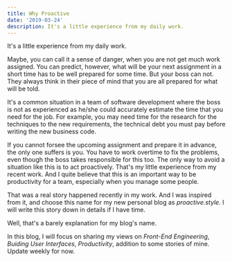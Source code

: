 ```yaml
---
title: Why Proactive
date: '2019-03-24'
description: It's a little experience from my daily work.
---
```

It's a little experience from my daily work.

Maybe, you can call it a sense of danger, when you are not get much work assigned. You can predict, however, what will be your next assignment in a short time has to be well prepared for some time. But your boss can not. They always think in their piece of mind that you are all prepared for what will be told.

It's a common situation in a team of software development where the boss is not as experienced as he/she could accurately estimate the time that you need for the job. For example, you may need time for the research for the techniques to the new requirements, the technical debt you must pay before writing the new business code.

If you cannot forsee the upcoming assignment and prepare it in advance, the only one suffers is you. You have to work overtime to fix the problems, even though the boss takes responsible for this too.
The only way to avoid a situation like this is to act proactively. That's my little experience from my recent work. And I quite believe that this is an important way to be productivity for a team, especially when you manage some people.

That was a real story happened recently in my work. And I was inspired from it, and choose this name for my new personal blog as _proactive.style_. I will write this story down in details if I have time.

Well, that's a barely explanation for my blog's name.

In this blog, I will focus on sharing my views on _Front-End Engineering_, _Buiding User Interfaces_, _Productivity_, addition to some stories of mine. Update weekly for now.

<!-- >Update: I also [wrote](/the-elements-of-ui-engineering/) about a few things that I know. -->
